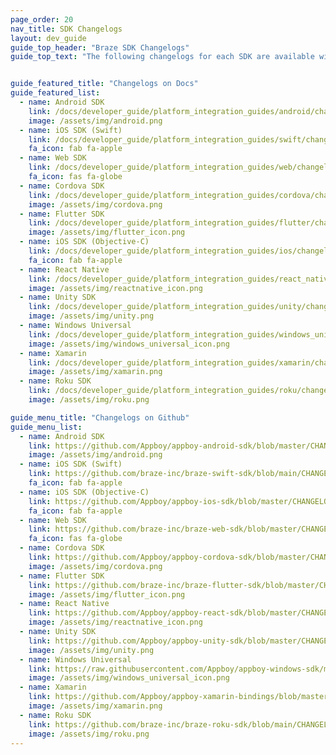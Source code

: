 ```yaml
---
page_order: 20
nav_title: SDK Changelogs
layout: dev_guide
guide_top_header: "Braze SDK Changelogs"
guide_top_text: "The following changelogs for each SDK are available within Docs or in their individual GitHub repositories."


guide_featured_title: "Changelogs on Docs"
guide_featured_list:
  - name: Android SDK
    link: /docs/developer_guide/platform_integration_guides/android/changelog/
    image: /assets/img/android.png
  - name: iOS SDK (Swift)
    link: /docs/developer_guide/platform_integration_guides/swift/changelog/
    fa_icon: fab fa-apple
  - name: Web SDK
    link: /docs/developer_guide/platform_integration_guides/web/changelog/
    fa_icon: fas fa-globe
  - name: Cordova SDK
    link: /docs/developer_guide/platform_integration_guides/cordova/changelog/
    image: /assets/img/cordova.png
  - name: Flutter SDK
    link: /docs/developer_guide/platform_integration_guides/flutter/changelog/
    image: /assets/img/flutter_icon.png
  - name: iOS SDK (Objective-C)
    link: /docs/developer_guide/platform_integration_guides/ios/changelog/
    fa_icon: fab fa-apple
  - name: React Native
    link: /docs/developer_guide/platform_integration_guides/react_native/changelog/
    image: /assets/img/reactnative_icon.png
  - name: Unity SDK
    link: /docs/developer_guide/platform_integration_guides/unity/changelog/
    image: /assets/img/unity.png
  - name: Windows Universal
    link: /docs/developer_guide/platform_integration_guides/windows_universal/changelog/
    image: /assets/img/windows_universal_icon.png
  - name: Xamarin
    link: /docs/developer_guide/platform_integration_guides/xamarin/changelog/
    image: /assets/img/xamarin.png  
  - name: Roku SDK
    link: /docs/developer_guide/platform_integration_guides/roku/changelog/
    image: /assets/img/roku.png

guide_menu_title: "Changelogs on Github"
guide_menu_list:
  - name: Android SDK
    link: https://github.com/Appboy/appboy-android-sdk/blob/master/CHANGELOG.md
    image: /assets/img/android.png
  - name: iOS SDK (Swift)
    link: https://github.com/braze-inc/braze-swift-sdk/blob/main/CHANGELOG.md
    fa_icon: fab fa-apple
  - name: iOS SDK (Objective-C)
    link: https://github.com/Appboy/appboy-ios-sdk/blob/master/CHANGELOG.md
    fa_icon: fab fa-apple
  - name: Web SDK
    link: https://github.com/braze-inc/braze-web-sdk/blob/master/CHANGELOG.md
    fa_icon: fas fa-globe
  - name: Cordova SDK
    link: https://github.com/Appboy/appboy-cordova-sdk/blob/master/CHANGELOG.md
    image: /assets/img/cordova.png
  - name: Flutter SDK
    link: https://github.com/braze-inc/braze-flutter-sdk/blob/master/CHANGELOG.md
    image: /assets/img/flutter_icon.png
  - name: React Native
    link: https://github.com/Appboy/appboy-react-sdk/blob/master/CHANGELOG.md
    image: /assets/img/reactnative_icon.png
  - name: Unity SDK
    link: https://github.com/Appboy/appboy-unity-sdk/blob/master/CHANGELOG.md
    image: /assets/img/unity.png
  - name: Windows Universal
    link: https://raw.githubusercontent.com/Appboy/appboy-windows-sdk/master/CHANGELOG.md
    image: /assets/img/windows_universal_icon.png
  - name: Xamarin
    link: https://github.com/Appboy/appboy-xamarin-bindings/blob/master/CHANGELOG.md
    image: /assets/img/xamarin.png  
  - name: Roku SDK
    link: https://github.com/braze-inc/braze-roku-sdk/blob/main/CHANGELOG.md
    image: /assets/img/roku.png
---
```

